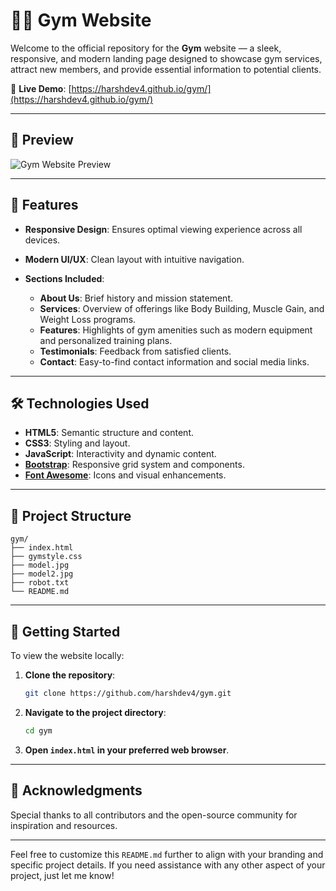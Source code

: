 
# 🏋️‍♂️ Gym Website

Welcome to the official repository for the **Gym** website — a sleek, responsive, and modern landing page designed to showcase gym services, attract new members, and provide essential information to potential clients.

🔗 **Live Demo**: [https://harshdev4.github.io/gym/](https://harshdev4.github.io/gym/)

---

## 📸 Preview

![Gym Website Preview](https://harshdev4.github.io/gym/assets/images/hero.png)

---

## 🚀 Features

* **Responsive Design**: Ensures optimal viewing experience across all devices.
* **Modern UI/UX**: Clean layout with intuitive navigation.
* **Sections Included**:

  * **About Us**: Brief history and mission statement.
  * **Services**: Overview of offerings like Body Building, Muscle Gain, and Weight Loss programs.
  * **Features**: Highlights of gym amenities such as modern equipment and personalized training plans.
  * **Testimonials**: Feedback from satisfied clients.
  * **Contact**: Easy-to-find contact information and social media links.

---

## 🛠️ Technologies Used

* **HTML5**: Semantic structure and content.
* **CSS3**: Styling and layout.
* **JavaScript**: Interactivity and dynamic content.
* **[Bootstrap](https://getbootstrap.com/)**: Responsive grid system and components.
* **[Font Awesome](https://fontawesome.com/)**: Icons and visual enhancements.

---

## 📂 Project Structure

```
gym/
├── index.html
├── gymstyle.css
├── model.jpg
├── model2.jpg
├── robot.txt
└── README.md
```

---

## 📌 Getting Started

To view the website locally:

1. **Clone the repository**:

   ```bash
   git clone https://github.com/harshdev4/gym.git
   ```

2. **Navigate to the project directory**:

   ```bash
   cd gym
   ```

3. **Open `index.html` in your preferred web browser**.

---

## 🙌 Acknowledgments

Special thanks to all contributors and the open-source community for inspiration and resources.

---

Feel free to customize this `README.md` further to align with your branding and specific project details. If you need assistance with any other aspect of your project, just let me know!
